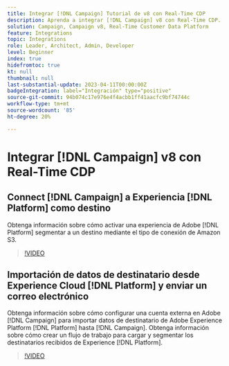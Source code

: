 ```yaml
---
title: Integrar [!DNL Campaign] Tutorial de v8 con Real-Time CDP
description: Aprenda a integrar [!DNL Campaign] v8 con Real-Time CDP.
solution: Campaign, Campaign v8, Real-Time Customer Data Platform
feature: Integrations
topic: Integrations
role: Leader, Architect, Admin, Developer
level: Beginner
index: true
hidefromtoc: true
kt: null
thumbnail: null
last-substantial-update: 2023-04-11T00:00:00Z
badgeIntegration: label="Integración" type="positive"
source-git-commit: 94b074c17e976e4f4acbb1ff41aacfc9bf74744c
workflow-type: tm+mt
source-wordcount: '85'
ht-degree: 20%

---
```



# Integrar [!DNL Campaign] v8 con Real-Time CDP

## Connect [!DNL Campaign] a Experiencia [!DNL Platform] como destino

Obtenga información sobre cómo activar una experiencia de Adobe [!DNL Platform] segmentar a un destino mediante el tipo de conexión de Amazon S3.

>[!VIDEO](https://video.tv.adobe.com/v/336902?quality=12&learn=on)

## Importación de datos de destinatario desde Experience Cloud [!DNL Platform] y enviar un correo electrónico

Obtenga información sobre cómo configurar una cuenta externa en Adobe [!DNL Campaign] para importar datos de destinatario de Adobe Experience Platform [!DNL Platform] hasta [!DNL Campaign]. Obtenga información sobre cómo crear un flujo de trabajo para cargar y segmentar los destinatarios recibidos de Experience [!DNL Platform].

>[!VIDEO](https://video.tv.adobe.com/v/336641?quality=12&learn=on)
